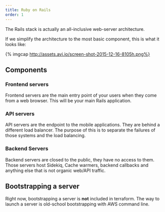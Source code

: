 ```yaml
---
title: Ruby on Rails
order: 1
---
```


The Rails stack is actually an all-inclusive web-server architecture.

If we simplify the architecture to the most basic component, this is what it
looks like:

{% imgcap http://assets.avi.io/screen-shot-2015-12-16-8105h.png%}

## Components

### Frontend servers

Frontend servers are the main entry point of your users when they come from
a web browser. This will be your main Rails application.

### API servers

API servers are the endpoint to the mobile applications. They are behind
a different load balancer. The purpose of this is to separate the failures of
those systems and the load balancing.

### Backend Servers

Backend servers are closed to the public, they have no access to them. Those
servers host Sidekiq, Cache warmers, backend callbacks and anything else that
is not organic web/API traffic.

## Bootstrapping a server

Right now, bootstrapping a server is **not** included in terraform. The way to
launch a server is old-school bootstrapping with AWS command line.

